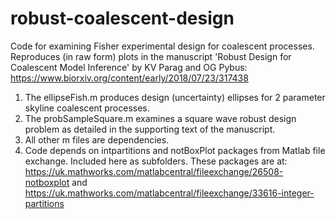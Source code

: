 # robust-coalescent-design
Code for examining Fisher experimental design for coalescent processes. Reproduces (in raw form) plots in the manuscript 'Robust Design for Coalescent Model Inference' by KV Parag and OG Pybus: https://www.biorxiv.org/content/early/2018/07/23/317438

1) The ellipseFish.m produces design (uncertainty) ellipses for 2 parameter skyline coalescent processes.
2) The probSampleSquare.m examines a square wave robust design problem as detailed in the supporting text of the manuscript.
3) All other m files are dependencies.
4) Code depends on intpartitions and notBoxPlot packages from Matlab file exchange. Included here as subfolders. These packages are at: https://uk.mathworks.com/matlabcentral/fileexchange/26508-notboxplot and https://uk.mathworks.com/matlabcentral/fileexchange/33616-integer-partitions
